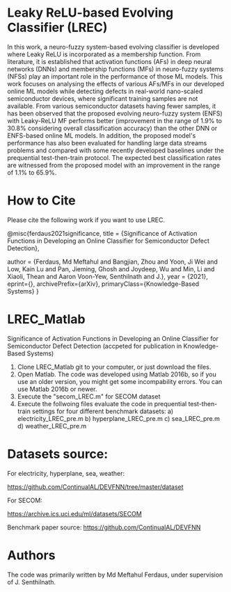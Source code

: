 # Leaky ReLU-based Evolving Classifier (LREC)
In this work, a neuro-fuzzy system-based evolving classifier is developed where Leaky ReLU is incorporated as a membership function. From literature, it is established that activation functions (AFs) in deep neural networks (DNNs) and membership functions (MFs) in neuro-fuzzy systems (NFSs) play an important role in 
the performance of those ML models. This work focuses on analysing the effects of various AFs/MFs in our developed online ML models while detecting defects in 
real-world nano-scaled semiconductor devices, where significant training samples are not available. From various semiconductor datasets having fewer samples, 
it has been observed that the proposed evolving neuro-fuzzy system (ENFS) with Leaky-ReLU MF performs better (improvement in the range of 1.9% to 30.8%
considering overall classification accuracy) than the other DNN or ENFS-based online ML models. In addition, the proposed model's performance has also been 
evaluated for handling large data streams problems and compared with some recently developed baselines under the prequential test-then-train protocol. 
The expected best classification rates are witnessed from the proposed model with an improvement in the range of 1.1% to 65.9%.


# How to Cite
Please cite the following work if you want to use LREC.

@misc{ferdaus2021significance,
title = {Significance of Activation Functions in Developing an Online Classifier for Semiconductor Defect Detection},

author = {Ferdaus, Md Meftahul and Bangjian, Zhou and Yoon, Ji Wei and Low, Kain Lu and Pan, Jieming, Ghosh and Joydeep, Wu and Min, Li and Xiaoli, Thean and Aaron Voon-Yew, Senthilnath and J.},
year = {2021},
eprint={},
archivePrefix={arXiv},
primaryClass={Knowledge-Based Systems}
}


# LREC_Matlab

Significance of Activation Functions in Developing an Online Classifier for Semiconductor Defect Detection (accpeted for publication in Knowledge-Based Systems)

1. Clone LREC_Matlab git to your computer, or just download the files.
2. Open Matlab. The code was developed using Matlab 2016b, so if you use an older version, you might get some incompability errors. You can use Matlab 2016b or newer.
3. Execute the "secom_LREC.m" for SECOM dataset
4. Execute the follwoing files evaluate the code in prequential test-then-train settings for four different benchmark datasets:
   a) electricity_LREC_pre.m
   b) hyperplane_LREC_pre.m
   c) sea_LREC_pre.m
   d) weather_LREC_pre.m
   
   
# Datasets source: 
For electricity, hyperplane, sea, weather:

https://github.com/ContinualAL/DEVFNN/tree/master/dataset

For SECOM: 

https://archive.ics.uci.edu/ml/datasets/SECOM  

Benchmark paper source:
https://github.com/ContinualAL/DEVFNN 

# Authors
The code was primarily written by Md Meftahul Ferdaus, under supervision of J. Senthilnath.
